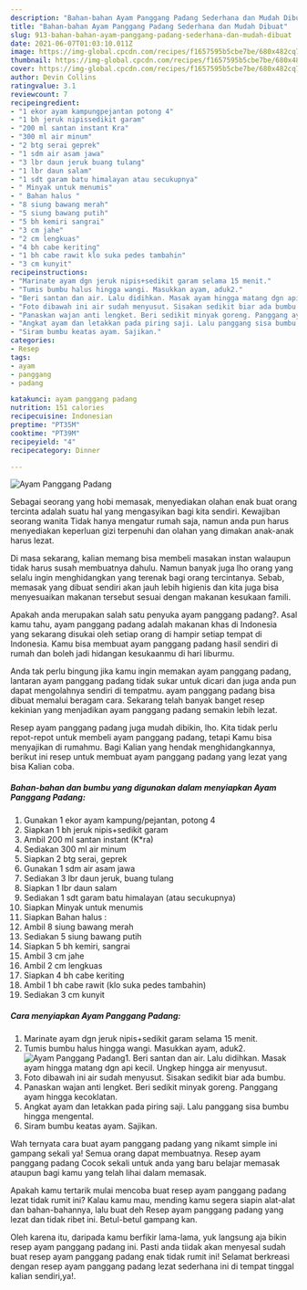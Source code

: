```yaml
---
description: "Bahan-bahan Ayam Panggang Padang Sederhana dan Mudah Dibuat"
title: "Bahan-bahan Ayam Panggang Padang Sederhana dan Mudah Dibuat"
slug: 913-bahan-bahan-ayam-panggang-padang-sederhana-dan-mudah-dibuat
date: 2021-06-07T01:03:10.011Z
image: https://img-global.cpcdn.com/recipes/f1657595b5cbe7be/680x482cq70/ayam-panggang-padang-foto-resep-utama.jpg
thumbnail: https://img-global.cpcdn.com/recipes/f1657595b5cbe7be/680x482cq70/ayam-panggang-padang-foto-resep-utama.jpg
cover: https://img-global.cpcdn.com/recipes/f1657595b5cbe7be/680x482cq70/ayam-panggang-padang-foto-resep-utama.jpg
author: Devin Collins
ratingvalue: 3.1
reviewcount: 7
recipeingredient:
- "1 ekor ayam kampungpejantan potong 4"
- "1 bh jeruk nipissedikit garam"
- "200 ml santan instant Kra"
- "300 ml air minum"
- "2 btg serai geprek"
- "1 sdm air asam jawa"
- "3 lbr daun jeruk buang tulang"
- "1 lbr daun salam"
- "1 sdt garam batu himalayan atau secukupnya"
- " Minyak untuk menumis"
- " Bahan halus "
- "8 siung bawang merah"
- "5 siung bawang putih"
- "5 bh kemiri sangrai"
- "3 cm jahe"
- "2 cm lengkuas"
- "4 bh cabe keriting"
- "1 bh cabe rawit klo suka pedes tambahin"
- "3 cm kunyit"
recipeinstructions:
- "Marinate ayam dgn jeruk nipis+sedikit garam selama 15 menit."
- "Tumis bumbu halus hingga wangi. Masukkan ayam, aduk2."
- "Beri santan dan air. Lalu didihkan. Masak ayam hingga matang dgn api kecil. Ungkep hingga air menyusut."
- "Foto dibawah ini air sudah menyusut. Sisakan sedikit biar ada bumbu."
- "Panaskan wajan anti lengket. Beri sedikit minyak goreng. Panggang ayam hingga kecoklatan."
- "Angkat ayam dan letakkan pada piring saji. Lalu panggang sisa bumbu hingga mengental."
- "Siram bumbu keatas ayam. Sajikan."
categories:
- Resep
tags:
- ayam
- panggang
- padang

katakunci: ayam panggang padang 
nutrition: 151 calories
recipecuisine: Indonesian
preptime: "PT35M"
cooktime: "PT39M"
recipeyield: "4"
recipecategory: Dinner

---
```



![Ayam Panggang Padang](https://img-global.cpcdn.com/recipes/f1657595b5cbe7be/680x482cq70/ayam-panggang-padang-foto-resep-utama.jpg)

Sebagai seorang yang hobi memasak, menyediakan olahan enak buat orang tercinta adalah suatu hal yang mengasyikan bagi kita sendiri. Kewajiban seorang  wanita Tidak hanya mengatur rumah saja, namun anda pun harus menyediakan keperluan gizi terpenuhi dan olahan yang dimakan anak-anak harus lezat.

Di masa  sekarang, kalian memang bisa membeli masakan instan walaupun tidak harus susah membuatnya dahulu. Namun banyak juga lho orang yang selalu ingin menghidangkan yang terenak bagi orang tercintanya. Sebab, memasak yang dibuat sendiri akan jauh lebih higienis dan kita juga bisa menyesuaikan makanan tersebut sesuai dengan makanan kesukaan famili. 



Apakah anda merupakan salah satu penyuka ayam panggang padang?. Asal kamu tahu, ayam panggang padang adalah makanan khas di Indonesia yang sekarang disukai oleh setiap orang di hampir setiap tempat di Indonesia. Kamu bisa membuat ayam panggang padang hasil sendiri di rumah dan boleh jadi hidangan kesukaanmu di hari liburmu.

Anda tak perlu bingung jika kamu ingin memakan ayam panggang padang, lantaran ayam panggang padang tidak sukar untuk dicari dan juga anda pun dapat mengolahnya sendiri di tempatmu. ayam panggang padang bisa dibuat memalui beragam cara. Sekarang telah banyak banget resep kekinian yang menjadikan ayam panggang padang semakin lebih lezat.

Resep ayam panggang padang juga mudah dibikin, lho. Kita tidak perlu repot-repot untuk membeli ayam panggang padang, tetapi Kamu bisa menyajikan di rumahmu. Bagi Kalian yang hendak menghidangkannya, berikut ini resep untuk membuat ayam panggang padang yang lezat yang bisa Kalian coba.

<!--inarticleads1-->

##### Bahan-bahan dan bumbu yang digunakan dalam menyiapkan Ayam Panggang Padang:

1. Gunakan 1 ekor ayam kampung/pejantan, potong 4
1. Siapkan 1 bh jeruk nipis+sedikit garam
1. Ambil 200 ml santan instant (K*ra)
1. Sediakan 300 ml air minum
1. Siapkan 2 btg serai, geprek
1. Gunakan 1 sdm air asam jawa
1. Sediakan 3 lbr daun jeruk, buang tulang
1. Siapkan 1 lbr daun salam
1. Sediakan 1 sdt garam batu himalayan (atau secukupnya)
1. Siapkan  Minyak untuk menumis
1. Siapkan  Bahan halus :
1. Ambil 8 siung bawang merah
1. Sediakan 5 siung bawang putih
1. Siapkan 5 bh kemiri, sangrai
1. Ambil 3 cm jahe
1. Ambil 2 cm lengkuas
1. Siapkan 4 bh cabe keriting
1. Ambil 1 bh cabe rawit (klo suka pedes tambahin)
1. Sediakan 3 cm kunyit




<!--inarticleads2-->

##### Cara menyiapkan Ayam Panggang Padang:

1. Marinate ayam dgn jeruk nipis+sedikit garam selama 15 menit.
1. Tumis bumbu halus hingga wangi. Masukkan ayam, aduk2.
<img src="https://img-global.cpcdn.com/steps/14a210b678b7312b/160x128cq70/ayam-panggang-padang-langkah-memasak-2-foto.jpg" alt="Ayam Panggang Padang">1. Beri santan dan air. Lalu didihkan. Masak ayam hingga matang dgn api kecil. Ungkep hingga air menyusut.
1. Foto dibawah ini air sudah menyusut. Sisakan sedikit biar ada bumbu.
1. Panaskan wajan anti lengket. Beri sedikit minyak goreng. Panggang ayam hingga kecoklatan.
1. Angkat ayam dan letakkan pada piring saji. Lalu panggang sisa bumbu hingga mengental.
1. Siram bumbu keatas ayam. Sajikan.




Wah ternyata cara buat ayam panggang padang yang nikamt simple ini gampang sekali ya! Semua orang dapat membuatnya. Resep ayam panggang padang Cocok sekali untuk anda yang baru belajar memasak ataupun bagi kamu yang telah lihai dalam memasak.

Apakah kamu tertarik mulai mencoba buat resep ayam panggang padang lezat tidak rumit ini? Kalau kamu mau, mending kamu segera siapin alat-alat dan bahan-bahannya, lalu buat deh Resep ayam panggang padang yang lezat dan tidak ribet ini. Betul-betul gampang kan. 

Oleh karena itu, daripada kamu berfikir lama-lama, yuk langsung aja bikin resep ayam panggang padang ini. Pasti anda tiidak akan menyesal sudah buat resep ayam panggang padang enak tidak rumit ini! Selamat berkreasi dengan resep ayam panggang padang lezat sederhana ini di tempat tinggal kalian sendiri,ya!.


